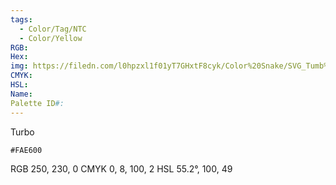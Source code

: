 ```yaml
---
tags:
  - Color/Tag/NTC
  - Color/Yellow
RGB: 
Hex: 
img: https://filedn.com/l0hpzxl1f01yT7GHxtF8cyk/Color%20Snake/SVG_Tumb%20Mass%20No%20Name/FAE600.svg
CMYK: 
HSL: 
Name: 
Palette ID#:
---
```

Turbo
```palette
#FAE600
```
RGB 250, 230, 0
CMYK	0, 8, 100, 2
HSL	55.2°, 100, 49